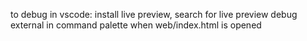 to debug in vscode: install live preview, search for live preview debug external in command palette when web/index.html is opened
